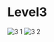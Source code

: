 # Level3
![3 1](https://user-images.githubusercontent.com/115066405/198035281-29aa95c4-37d2-4ebe-bac7-48844c9a0a35.png)
![3 2](https://user-images.githubusercontent.com/115066405/198035292-1e676b6e-7974-44bb-9cd6-a1e990c7057b.png)
